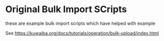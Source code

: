 # Original Bulk Import SCripts

these are example bulk import scripts which have helped with example

See https://kuwaiba.org/docs/tutorials/operation/bulk-upload/index.html